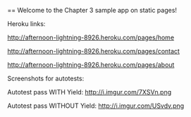== Welcome to the Chapter 3 sample app on static pages!

Heroku links:

http://afternoon-lightning-8926.heroku.com/pages/home

http://afternoon-lightning-8926.heroku.com/pages/contact

http://afternoon-lightning-8926.heroku.com/pages/about

Screenshots for autotests:

Autotest pass WITH Yield: http://i.imgur.com/7XSVn.png

Autotest pass WITHOUT Yield: http://i.imgur.com/USvdv.png


